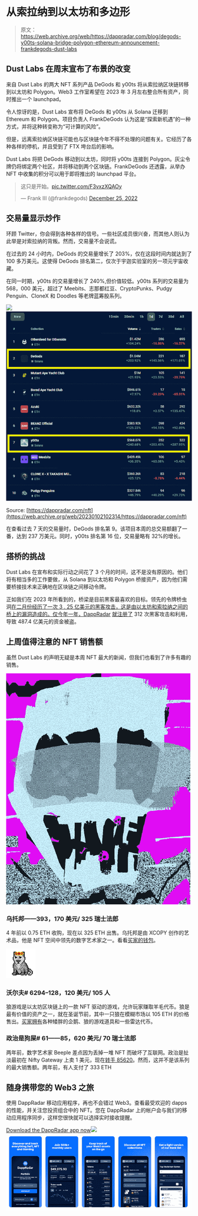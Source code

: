 # 从索拉纳到以太坊和多边形

> 原文：<https://web.archive.org/web/https://dappradar.com/blog/degods-y00ts-solana-bridge-polygon-ethereum-announcement-frankdegods-dust-labs>

## Dust Labs 在周末宣布了布景的改变

来自 Dust Labs 的两大 NFT 系列产品 DeGods 和 y00ts 将从索拉纳区块链转移到以太坊和 Polygon。Web3 工作室希望在 2023 年 3 月左右整合所有资产，同时推出一个 launchpad。

令人惊讶的是，Dust Labs 宣布将 DeGods 和 y00ts 从 Solana 迁移到 Ethereum 和 Polygon。项目负责人 FrankDeGods 认为这是“探索新机遇”的一种方式，并将这种转变称为“可计算的风险”。

但是，远离索拉纳区块链可能也与区块链今年不得不处理的问题有关。它经历了各种各样的停机，并且受到了 FTX 垮台后的影响。

Dust Labs 将把 DeGods 移动到以太坊，同时将 y00ts 连接到 Polygon。灰尘令牌仍将绑定两个社区，并将移动到两个区块链。FrankDeGods 还透露，从举办 NFT 中收集的积分可以用于即将推出的 launchpad 平台。

> 这只是开始。[pic.twitter.com/F3vxzXQAOy](https://web.archive.org/web/20230102102314/https://t.co/F3vxzXQAOy)
> 
> — Frank III (@frankdegods) [December 25, 2022](https://web.archive.org/web/20230102102314/https://twitter.com/frankdegods/status/1607155074224250881?ref_src=twsrc%5Etfw)

## 交易量显示炒作

环顾 Twitter，你会得到各种各样的信号。一些社区成员很兴奋，而其他人则认为此举是对索拉纳的背叛。然而，交易量不会说谎。

在过去的 24 小时内，DeGods 的交易量增长了 203%，仅在这段时间内就达到了 100 多万美元。这使得 DeGods 排名第二，仅次于宇迦实验室的另一项元宇宙收藏。

在同一时期，y00ts 的交易量增长了 240%,但价值较低。y00ts 系列的交易量为 568，000 美元，超过了 Meebits、志那都红豆、CryptoPunks、Pudgy Penguin、CloneX 和 Doodles 等老牌蓝筹股系列。

[](https://web.archive.org/web/20230102102314/https://dappradar.com/nft)[![](img/fe9cda896faf215686f4b4203074c83b.png)<picture>![](img/c4b63dda55e57ee75daf91a439cc2abc.png)</picture>](https://web.archive.org/web/20230102102314/https://dappradar.com/nft)

Source: [https://dappradar.com/nft](https://web.archive.org/web/20230102102314/https://dappradar.com/nft)

在查看过去 7 天的交易量时，DeGods 排名第 9。该项目本周的总交易额翻了一番，达到 237 万美元。同时，y00ts 排名第 16 位，交易量略有 32%的增长。

## 搭桥的挑战

Dust Labs 在宣布和实际行动之间花了 3 个月的时间，这不是没有原因的。他们将有相当多的工作要做，从 Solana 到以太坊和 Polygon 桥接资产，因为他们需要桥接技术来正确地在区块链之间移动令牌。

正如我们在 2023 年所看到的，桥梁是目前黑客最喜欢的目标。领先的令牌桥虫洞[在二月份经历了一次 3 . 25 亿美元的黑客攻击，这是由以太坊和索拉纳之间的桥上的漏洞造成的。仅今年一年，DappRadar](https://web.archive.org/web/20230102102314/https://blog.chainalysis.com/reports/wormhole-hack-february-2022/) [就注册了](https://web.archive.org/web/20230102102314/https://dappradar.com/blog/dapp-industry-report-2022-dapp-industry-proves-resilient-in-crypto-winter) 312 次黑客攻击和利用，导致 487.4 亿美元的资金被盗。

## 上周值得注意的 NFT 销售额

虽然 Dust Labs 的声明无疑是本周 NFT 最大的新闻，但我们也看到了许多有趣的销售。

![](img/761889d605e190fafa7270d71bc62442.png)

### 乌托邦——393，170 美元/ 325 瑞士法郎

4 年前以 0.75 ETH 收购，现在以 325 ETH 出售。乌托邦是由 XCOPY 创作的艺术品，他是 NFT 空间中领先的数字艺术家之一。看看[买家的钱包](https://web.archive.org/web/20230102102314/https://dappradar.com/hub/wallet/eth/0xb379b56bcacdd58ae0768654763881849bfaad94?utm_source=rankings&utm_medium=nft&utm_campaign=nft_sales)。

![](img/abd07d0730c9bd19cfc399affcb5667f.png)

### 沃尔夫# 6294–128，120 美元/ 105 人

狼游戏是以太坊区块链上的一款 NFT 驱动的游戏，允许玩家赚取羊毛代币。狼是最有价值的资产之一，就在圣诞节前，其中一只狼在模糊市场以 105 ETH 的价格售出。[买家拥有](https://web.archive.org/web/20230102102314/https://dappradar.com/hub/wallet/eth/0x11360f0c5552443b33720a44408aba01a809905e)各种矮胖的企鹅、狼的游戏道具和一些雷达代币。

### 政治是狗屎# 61——85，620 美元/ 70 瑞士法郎

两年前，数字艺术家 Beeple 差点因为丢掉一堆 NFT 而破坏了互联网。政治是扯淡最初在 Nifty Gateway 上卖 1 美元，现在[转手 85620](https://web.archive.org/web/20230102102314/https://dappradar.com/hub/assets/eth/0x12f28e2106ce8fd8464885b80ea865e98b465149/100030061#tradingHistory)。然而，这并不是该系列的最大销售额。两年前，有人支付了 333 ETH

## 随身携带您的 Web3 之旅

使用 DappRadar 移动应用程序，再也不会错过 Web3。查看最受欢迎的 dapps 的性能，并关注您投资组合中的 NFT。您在 DappRadar 上的帐户会与我们的移动应用程序同步，这样您很快就可以选择实时接收提醒。

[Download the DappRadar app now](https://web.archive.org/web/20230102102314/https://dappradar.app.link/blog)[](https://web.archive.org/web/20230102102314/https://play.google.com/store/apps/details?id=com.portfolio.dappradar)[![](img/a3634373d68930c5d4e8a7fce618f91f.png)<picture>![](img/3f1a994eb29d862e835fb278e1699196.png)</picture>](https://web.archive.org/web/20230102102314/https://play.google.com/store/apps/details?id=com.portfolio.dappradar)